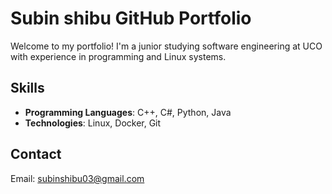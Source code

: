 # Subin shibu GitHub Portfolio
Welcome to my portfolio! I'm a junior studying software engineering at UCO with experience in programming and Linux systems. 

## Skills
- **Programming Languages**: C++, C#, Python, Java
- **Technologies**: Linux, Docker, Git


## Contact
Email: subinshibu03@gmail.com
